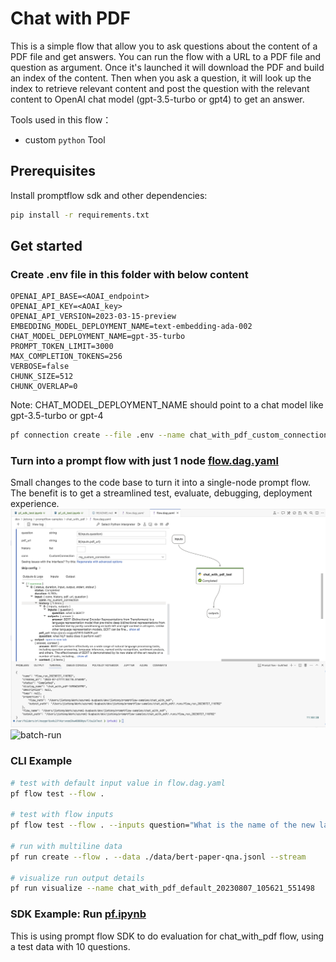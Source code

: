 # Chat with PDF

This is a simple flow that allow you to ask questions about the content of a PDF file and get answers.
You can run the flow with a URL to a PDF file and question as argument.
Once it's launched it will download the PDF and build an index of the content. 
Then when you ask a question, it will look up the index to retrieve relevant content and post the question with the relevant content to OpenAI chat model (gpt-3.5-turbo or gpt4) to get an answer.

Tools used in this flow：
- custom `python` Tool


## Prerequisites

Install promptflow sdk and other dependencies:
```bash
pip install -r requirements.txt
```

## Get started
### Create .env file in this folder with below content
```
OPENAI_API_BASE=<AOAI_endpoint>
OPENAI_API_KEY=<AOAI_key>
OPENAI_API_VERSION=2023-03-15-preview
EMBEDDING_MODEL_DEPLOYMENT_NAME=text-embedding-ada-002
CHAT_MODEL_DEPLOYMENT_NAME=gpt-35-turbo
PROMPT_TOKEN_LIMIT=3000
MAX_COMPLETION_TOKENS=256
VERBOSE=false
CHUNK_SIZE=512
CHUNK_OVERLAP=0
```
Note: CHAT_MODEL_DEPLOYMENT_NAME should point to a chat model like gpt-3.5-turbo or gpt-4

```bash
pf connection create --file .env --name chat_with_pdf_custom_connection
```

### Turn into a prompt flow with just 1 node [flow.dag.yaml](flow.dag.yaml)
Small changes to the code base to turn it into a single-node prompt flow. The benefit is to get a streamlined test, evaluate, debugging, deployment experience.
![single-node-flow](assets/single-node-flow.png)
![batch-run](assets/batch-run.gif)

### CLI Example

```bash
# test with default input value in flow.dag.yaml
pf flow test --flow .

# test with flow inputs
pf flow test --flow . --inputs question="What is the name of the new language representation model introduced in the document?" pdf_url="https://arxiv.org/pdf/1810.04805.pdf"

# run with multiline data
pf run create --flow . --data ./data/bert-paper-qna.jsonl --stream

# visualize run output details
pf run visualize --name chat_with_pdf_default_20230807_105621_551498
```

### SDK Example: Run [pf.ipynb](pf.ipynb)
This is using prompt flow SDK to do evaluation for chat_with_pdf flow, using a test data with 10 questions.
